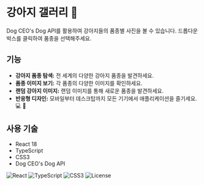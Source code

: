 # 강아지 갤러리 :dog:

Dog CEO's Dog API를 활용하여 강아지들의 품종별 사진을 볼 수 있습니다.
드롭다운 박스를 클릭하여 품종을 선택해주세요.

## 기능

- **강아지 품종 탐색:** 전 세계의 다양한 강아지 품종을 발견하세요.
- **품종 이미지 보기:** 각 품종의 다양한 이미지를 확인하세요.
- **랜덤 강아지 이미지:** 랜덤 이미지를 통해 새로운 품종을 발견하세요.
- **반응형 디자인:** 모바일부터 데스크탑까지 모든 기기에서 애플리케이션을 즐기세요. :computer: :iphone:

## 사용 기술

- React 18
- TypeScript
- CSS3
- Dog CEO's Dog API

![React](https://img.shields.io/badge/react-18.0-blue.svg)
![TypeScript](https://img.shields.io/badge/typescript-latest-blue.svg)
![CSS3](https://img.shields.io/badge/css3-styled--components-blue.svg)
![License](https://img.shields.io/badge/license-MIT-green.svg)
